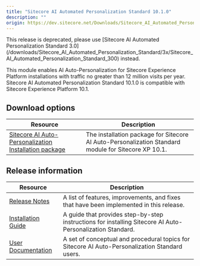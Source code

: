 ```yaml
---
title: "Sitecore AI Automated Personalization Standard 10.1.0"
description: ""
origin: https://dev.sitecore.net/Downloads/Sitecore_AI_Automated_Personalization_Standard/10x/Sitecore_AI_Automated_Personalization_Standard_101.aspx
---
```


  <Alert variant='warning' mb={4}>
    <AlertIcon />
    This release is deprecated, please use [Sitecore AI Automated Personalization Standard 3.0](/downloads/Sitecore_AI_Automated_Personalization_Standard/3x/Sitecore_AI_Automated_Personalization_Standard_300) instead.
  </Alert>

This module enables AI Auto-Personalization for Sitecore Experience Platform installations with traffic no greater than 12 million visits per year.\
Sitecore AI Automated Personalization Standard 10.1.0 is compatible with Sitecore Experience Platform 10.1. 

## Download options

 | Resource | Description |
 | --- | --- |
 | [Sitecore AI Auto-Personalization Installation package](https://scdp.blob.core.windows.net/downloads/Sitecore%20AI%20Automated%20Personalization%20Standard/10x/Sitecore%20AI%20Automated%20Personalization%20Standard%20101/Secure/Sitecore.AI.standard.10.1.zip) | The installation package for Sitecore AI Auto-Personalization Standard module for Sitecore XP 10.1. |

## Release information

 | Resource | Description |
 | --- | --- |
 | [Release Notes](/downloads/Sitecore_AI_Automated_Personalization_Standard/10x/Sitecore_AI_Automated_Personalization_Standard_101/Release_Notes) | A list of features, improvements, and fixes that have been implemented in this release. |
 | [Installation Guide](https://scdp.blob.core.windows.net/downloads/Sitecore%20AI%20Automated%20Personalization%20Standard/10x/Sitecore%20AI%20Automated%20Personalization%20Standard%20101/Secure/Installation_Guide_for_Sitecore_AI_Automated_Personalization_Standard.pdf) | A guide that provides step-by-step instructions for installing Sitecore AI Auto-Personalization Standard. |
 | [User Documentation](https://doc.sitecore.com/users/101/sitecore-experience-platform/en/sitecore-ai---automated-personalization.html) | A set of conceptual and procedural topics for Sitecore AI Auto-Personalization Standard users. |